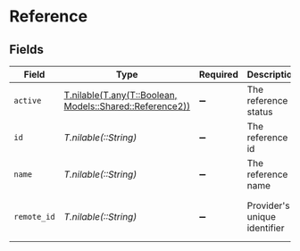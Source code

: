 # Reference


## Fields

| Field                                                                                              | Type                                                                                               | Required                                                                                           | Description                                                                                        | Example                                                                                            |
| -------------------------------------------------------------------------------------------------- | -------------------------------------------------------------------------------------------------- | -------------------------------------------------------------------------------------------------- | -------------------------------------------------------------------------------------------------- | -------------------------------------------------------------------------------------------------- |
| `active`                                                                                           | [T.nilable(T.any(T::Boolean, Models::Shared::Reference2))](../../models/shared/referenceactive.md) | :heavy_minus_sign:                                                                                 | The reference status                                                                               | true                                                                                               |
| `id`                                                                                               | *T.nilable(::String)*                                                                              | :heavy_minus_sign:                                                                                 | The reference id                                                                                   | 1687-3                                                                                             |
| `name`                                                                                             | *T.nilable(::String)*                                                                              | :heavy_minus_sign:                                                                                 | The reference name                                                                                 | 1687-4                                                                                             |
| `remote_id`                                                                                        | *T.nilable(::String)*                                                                              | :heavy_minus_sign:                                                                                 | Provider's unique identifier                                                                       | 8187e5da-dc77-475e-9949-af0f1fa4e4e3                                                               |